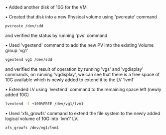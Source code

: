 • Added another disk of 10G for the VM

• Created that disk into a new Physical volume using 'pvcreate' command
```bash
pvcreate /dev/sdd
```
and verified the status by running 'pvs' command

• Used 'vgextend' command to add the new PV into the existing Volume group 'vg1'
```bash
vgextend vg1 /dev/sdd
```
and verified the result of operation by running 'vgs' and 'vgdisplay' commands, on running 'vgdisplay', we can see that there is a free space of 10G available which is newly added to extend it to the LV 'lvm1'

• Extended LV using 'lvextend' command to the remaining space left (newly added 10G)
```bash
lvextend -l +100%FREE /dev/vg1/lvm1
```

• Used 'xfs_growfs' command to extend the file system to the newly added logical volume of 10G into 'lvm1' LV.
```bash
xfs_growfs /dev/vg1/lvm1
```
